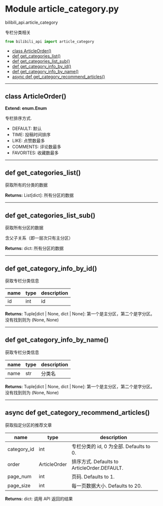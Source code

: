 # Module article_category.py


bilibili_api.article_category

专栏分类相关


``` python
from bilibili_api import article_category
```

- [class ArticleOrder()](#class-ArticleOrder)
- [def get\_categories\_list()](#def-get\_categories\_list)
- [def get\_categories\_list\_sub()](#def-get\_categories\_list\_sub)
- [def get\_category\_info\_by\_id()](#def-get\_category\_info\_by\_id)
- [def get\_category\_info\_by\_name()](#def-get\_category\_info\_by\_name)
- [async def get\_category\_recommend\_articles()](#async-def-get\_category\_recommend\_articles)

---

## class ArticleOrder()

**Extend: enum.Enum**

专栏排序方式.

+ DEFAULT: 默认
+ TIME: 投稿时间排序
+ LIKE: 点赞数最多
+ COMMENTS: 评论数最多
+ FAVORITES: 收藏数最多




---

## def get_categories_list()

获取所有的分类的数据



**Returns:** List[dict]: 所有分区的数据




---

## def get_categories_list_sub()

获取所有分区的数据

含父子关系（即一层次只有主分区）



**Returns:** dict: 所有分区的数据




---

## def get_category_info_by_id()

获取专栏分类信息


| name | type | description |
| - | - | - |
| id | int | id |

**Returns:** Tuple[dict | None, dict | None]: 第一个是主分区，第二个是字分区。没有找到则为 (None, None)




---

## def get_category_info_by_name()

获取专栏分类信息


| name | type | description |
| - | - | - |
| name | str | 分类名 |

**Returns:** Tuple[dict | None, dict | None]: 第一个是主分区，第二个是字分区。没有找到则为 (None, None)




---

## async def get_category_recommend_articles()

获取指定分区的推荐文章


| name | type | description |
| - | - | - |
| category_id | int | 专栏分类的 id, 0 为全部. Defaults to 0. |
| order | ArticleOrder | 排序方式. Defaults to ArticleOrder.DEFAULT. |
| page_num | int | 页码. Defaults to 1. |
| page_size | int | 每一页数据大小. Defaults to 20. |

**Returns:** dict: 调用 API 返回的结果




